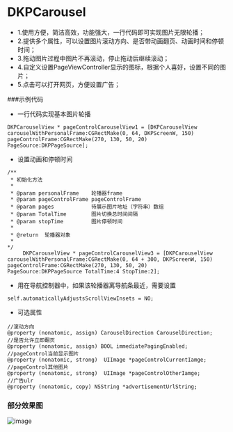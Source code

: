 # DKPCarousel
+ 1.使用方便，简洁高效，功能强大，一行代码即可实现图片无限轮播； 
+ 2.提供多个属性，可以设置图片滚动方向、是否带动画翻页、动画时间和停顿时间； 
+ 3.拖动图片过程中图片不再滚动，停止拖动后继续滚动； 
+ 4.自定义设置PageViewController显示的图标，根据个人喜好，设置不同的图片； 
+ 5.点击可以打开网页，方便设置广告；

###示例代码
+ 一行代码实现基本图片轮播
```objc
DKPCarouselView * pageControlCarouselView1 = [DKPCarouselView carouselWithPersonalFrame:CGRectMake(0, 64, DKPScreenW, 150) pageControlFrame:CGRectMake(270, 130, 50, 20) PageSource:DKPPageSource];
```
+ 设置动画和停顿时间

```objc
/**
 * 初始化方法
 *
 * @param personalFrame    轮播器frame
 * @param pageControlFrame pageControlFrame
 * @param pages            待展示图片地址（字符串）数组
 * @param TotalTime        图片切换总时间间隔
 * @param stopTime         图片停顿时间
 *
 * @return  轮播器对象
 *
*/
     DKPCarouselView * pageControlCarouselView3 = [DKPCarouselView carouselWithPersonalFrame:CGRectMake(0, 64 + 300, DKPScreenW, 150) pageControlFrame:CGRectMake(270, 130, 50, 20)  PageSource:DKPPageSource TotalTime:4 StopTime:2];
```
+ 用在导航控制器中，如果该轮播器离导航条最近，需要设置
```objc
self.automaticallyAdjustsScrollViewInsets = NO;
```
+ 可选属性
```objc
//滚动方向
@property (nonatomic, assign) CarouselDirection CarouselDirection;
//是否允许立即翻页
@property (nonatomic, assign) BOOL immediatePagingEnabled;
//pageControl当前显示图片
@property (nonatomic, strong)  UIImage *pageControlCurrentIamge;
//pageControl其他图片
@property (nonatomic, strong)  UIImage *pageControlOtherIamge;
//广告ulr
@property (nonatomic, copy) NSString *advertisementUrlString;
```
### 部分效果图
![image](https://github.com/FishDP/resource.git/resuorce/resuorce/custom.gif)
